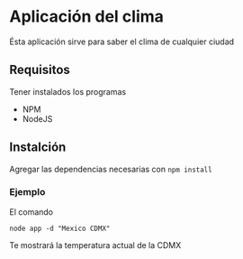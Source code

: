 # Aplicación del clima

Ésta aplicación sirve para saber el clima de cualquier ciudad

## Requisitos

Tener instalados los programas

- NPM
- NodeJS

## Instalción 

Agregar las dependencias necesarias con ```npm install```

### Ejemplo

El comando
```
node app -d "Mexico CDMX"
```

Te mostrará la temperatura actual de la CDMX